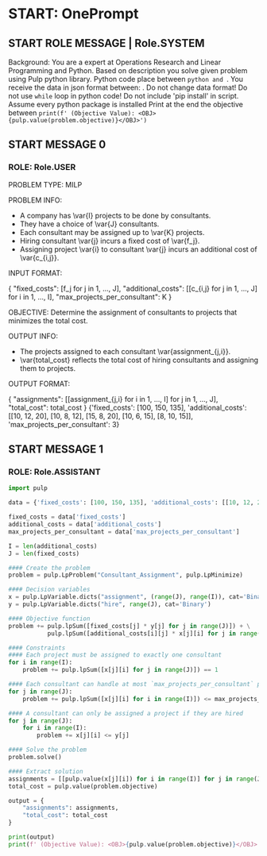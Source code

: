 # START: OnePrompt 
## START ROLE MESSAGE | Role.SYSTEM 
Background: You are a expert at Operations Research and Linear Programming and Python. Based on description you solve given problem using Pulp python library. Python code place between ```python and ```. You receive the data in json format between: <DATA></DATA>. Do not change data format! Do not use `while` loop in python code! Do not include 'pip install' in script. Assume every python package is installed Print at the end the objective between <OBJ></OBJ> `print(f' (Objective Value): <OBJ>{pulp.value(problem.objective)}</OBJ>')`  
## START MESSAGE 0 
### ROLE: Role.USER
<DESCRIPTION>
PROBLEM TYPE: MILP

PROBLEM INFO:

- A company has \var{I} projects to be done by consultants.
- They have a choice of \var{J} consultants.
- Each consultant may be assigned up to \var{K} projects. 
- Hiring consultant \var{j} incurs a fixed cost of \var{f_j}.
- Assigning project \var{i} to consultant \var{j} incurs an additional cost of \var{c_{i,j}}.

INPUT FORMAT: 

{
    "fixed_costs": [f_j for j in 1, ..., J],
    "additional_costs": [[c_{i,j} for j in 1, ..., J] for i in 1, ..., I],
    "max_projects_per_consultant": K
}

OBJECTIVE: Determine the assignment of consultants to projects that minimizes the total cost.

OUTPUT INFO:

- The projects assigned to each consultant \var{assignment_{j,i}}.
- \var{total_cost} reflects the total cost of hiring consultants and assigning them to projects.

OUTPUT FORMAT:

{
    "assignments": [[assignment_{j,i} for i in 1, ..., I] for j in 1, ..., J],
    "total_cost": total_cost
}
</DESCRIPTION>
<DATA>
{'fixed_costs': [100, 150, 135], 'additional_costs': [[10, 12, 20], [10, 8, 12], [15, 8, 20], [10, 6, 15], [8, 10, 15]], 'max_projects_per_consultant': 3}</DATA>


## START MESSAGE 1 
### ROLE: Role.ASSISTANT
```python
import pulp

data = {'fixed_costs': [100, 150, 135], 'additional_costs': [[10, 12, 20], [10, 8, 12], [15, 8, 20], [10, 6, 15], [8, 10, 15]], 'max_projects_per_consultant': 3}

fixed_costs = data['fixed_costs']
additional_costs = data['additional_costs']
max_projects_per_consultant = data['max_projects_per_consultant']

I = len(additional_costs)
J = len(fixed_costs)

#### Create the problem
problem = pulp.LpProblem("Consultant_Assignment", pulp.LpMinimize)

#### Decision variables
x = pulp.LpVariable.dicts("assignment", (range(J), range(I)), cat='Binary')
y = pulp.LpVariable.dicts("hire", range(J), cat='Binary')

#### Objective function
problem += pulp.lpSum([fixed_costs[j] * y[j] for j in range(J)]) + \
           pulp.lpSum([additional_costs[i][j] * x[j][i] for j in range(J) for i in range(I)])

#### Constraints
#### Each project must be assigned to exactly one consultant
for i in range(I):
    problem += pulp.lpSum([x[j][i] for j in range(J)]) == 1

#### Each consultant can handle at most `max_projects_per_consultant` projects
for j in range(J):
    problem += pulp.lpSum([x[j][i] for i in range(I)]) <= max_projects_per_consultant

#### A consultant can only be assigned a project if they are hired
for j in range(J):
    for i in range(I):
        problem += x[j][i] <= y[j]

#### Solve the problem
problem.solve()

#### Extract solution
assignments = [[pulp.value(x[j][i]) for i in range(I)] for j in range(J)]
total_cost = pulp.value(problem.objective)

output = {
    "assignments": assignments,
    "total_cost": total_cost
}

print(output)
print(f' (Objective Value): <OBJ>{pulp.value(problem.objective)}</OBJ>')
```

